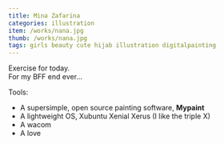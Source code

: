 ```yaml
---
title: Mina Zafarina
categories: illustration
item: /works/nana.jpg
thumb: /works/nana.jpg
tags: girls beauty cute hijab illustration digitalpainting
---
```

Exercise for today.  
For my BFF end ever...

Tools:

- A supersimple, open source painting software, **Mypaint**
- A lightweight OS, Xubuntu Xenial Xerus (I like the triple X)
- A wacom
- A love